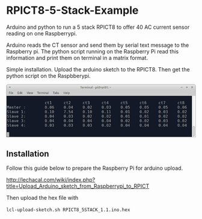 # RPICT8-5-Stack-Example

Arduino and python to run a 5 stack RPICT8 to offer 40 AC current sensor reading on one Raspberrypi.

Arduino reads the CT sensor and send them by serial text message to the Raspberry pi. The python script running on the Raspberry Pi read this information and print them on terminal in a matrix format.

Simple installation. Upload the arduino sketch to the RPICT8. Then get the python script on the Raspbberypi.

![alt text](https://github.com/lechacal/RPICT8-5-Stack-Example/raw/master/Matrix_output.png)

## Installation
Follow this guide below to prepare the Raspberry Pi for arduino upload.

http://lechacal.com/wiki/index.php?title=Upload_Arduino_sketch_from_Raspberrypi_to_RPICT

Then upload the hex file with

```lcl-upload-sketch.sh RPICT8_5STACK_1.1.ino.hex```
